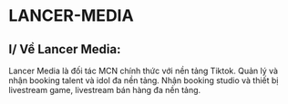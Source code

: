 # LANCER-MEDIA

## I/ Về Lancer Media:
Lancer Media là đối tác MCN chính thức với nền tảng Tiktok.
Quản lý và nhận booking talent và idol đa nền tảng.
Nhận booking studio và thiết bị livestream game, livestream bán hàng đa nền tảng.
